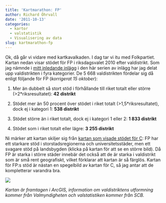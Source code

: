 ```yaml
---
title: 'Kartmarathon: FP'
author: Richard Öhrvall
date: '2011-10-13'
categories:
  - kartor
  - valstatistik
  - Visualisering av data
slug: kartmarathon-fp
---
```


Ok, då går vi vidare med kartkavalkaden. I dag tar vi itu med Folkpartiet. Kartan nedan visar stödet för FP i riksdagsvalet 2010 efter valdistrikt. Som jag nämnde i [mitt inledande inlägg](https://richardohrvall.rbind.io/2011/10/kartmarathon/) i den här serien av inlägg har jag delat upp valdistrikten i fyra kategorier. De 5 668 valdistrikten fördelar sig då enligt följande för FP (_korrigerat 15 oktober_):

  1. Mer än dubbelt så stort stöd i förhållande till riket totalt eller större (>2*riksresultatet): **42 distrikt**

  2. Stödet mer än 50 procent över stödet i riket totalt (>1,5*riksresultatet), dock ej i kategori 1: **538 distrikt**

  3. Stödet större än i riket totalt, dock ej i kategori 1 eller 2: **1 833 distrikt**

  4. Stödet som i riket totalt eller lägre: **3 255 distrikt**

Ni märker att kartan skiljer sig från [kartan som visade stödet för C](https://richardohrvall.rbind.io/2011/10/kartmarathon-c/): FP har ett starkare stöd i storstadsregionerna  och universitetsstäder, men ett svagare stöd på landsbygden (klicka på kartan för att se en större bild). Då FP är starka i större städer innebär det också att de är starka i valdistrikt som är små rent geografiskt, vilket förklarar att kartan är så färglös. Kartan för FP:s stöd är nästan en spegelbild av kartan för C, så jag antar att de kompletterar varandra bra.

![](/img/wp/ri2010_fp.jpg)

_Kartan är framtagen i ArcGIS, information om valdistriktens utformning kommer från Valmyndigheten och valstatistiken kommer från SCB._

